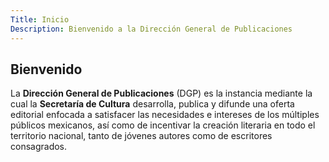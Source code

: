 ```yaml
---
Title: Inicio
Description: Bienvenido a la Dirección General de Publicaciones
---
```


## Bienvenido

La **Dirección General de Publicaciones** (DGP) es la instancia mediante la cual la **Secretaría de Cultura** desarrolla, publica y difunde una oferta editorial enfocada a satisfacer las necesidades e intereses de los múltiples públicos mexicanos, así como de incentivar la creación literaria en todo el territorio nacional, tanto de jóvenes autores como de escritores consagrados.

